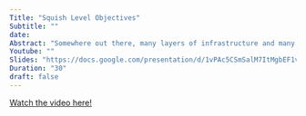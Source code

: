 ```yaml
---
Title: "Squish Level Objectives"
Subtitle: ""
date: 
Abstract: "Somewhere out there, many layers of infrastructure and many miles of fiber away from us, there is someone whose product experience is dependent on the systems that we develop and maintain. SRE asserts that it is that person—the user, not our monitoring—who decides whether our systems are performing acceptably. But people have the unfortunate qualities of being inconsistent, irrational, and emotional. You know: human. What in the world do they want? And why does it even matter to those of us who maintain [insert your backend system here]? This talk will explore how tools like SLOs and Error Budgets help align platform engineering and operations work with product-oriented business outcomes. Along the way, we’ll attempt to reconcile our objective, rational techniques with the uncomfortable truth that the ultimate arbiters of technical success are squishy, subjective humans."
Youtube: ""
Slides: "https://docs.google.com/presentation/d/1vPAc5CSmSalM7ItMgbEF1vDXiq0Ah6abdBfZ6RRcf28/preview"
Duration: "30"
draft: false
---
```


[Watch the video here!](https://devopsinstitute.com/site-reliability-engineering-skilup-day/)